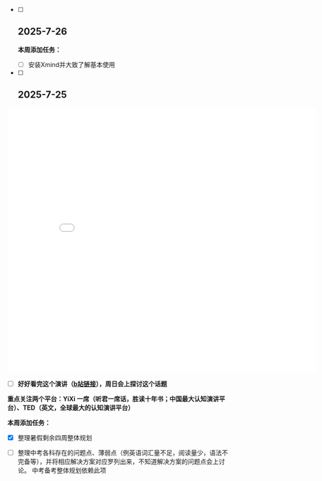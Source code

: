 - [ ] ## 2025-7-26

  **本周添加任务：**

  - [ ] 安装Xmind并大致了解基本使用

- [ ] ## 2025-7-25


<iframe src="//player.bilibili.com/player.html?isOutside=true&aid=114835161484388&bvid=BV1rFuGz5EqT&cid=30983196190&p=1" scrolling="no" border="0" frameborder="no" framespacing="0" allowfullscreen="true" width="700"   height="600"></iframe>

- [ ] **好好看完这个演讲（[b站链接]( https://www.bilibili.com/video/BV1rFuGz5EqT/?share_source=copy_web&vd_source=8a6100bdb0a5150174710aa5fda549b1)），周日会上探讨这个话题**

**重点关注两个平台：YiXi 一席（听君一席话，胜读十年书；中国最大认知演讲平台）、TED（英文，全球最大的认知演讲平台）**

**本周添加任务：**

- [x] 整理暑假剩余四周整体规划
- [ ] 整理中考各科存在的问题点、薄弱点（例英语词汇量不足，阅读量少，语法不完备等），并将相应解决方案对应罗列出来，不知道解决方案的问题点会上讨论。 中考备考整体规划依赖此项

